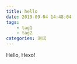 ```yaml
---
title: hello
date: 2019-09-04 14:48:04
tags:
    - tag1
    - tag2
categories: 测试
---
```

Hello, Hexo!